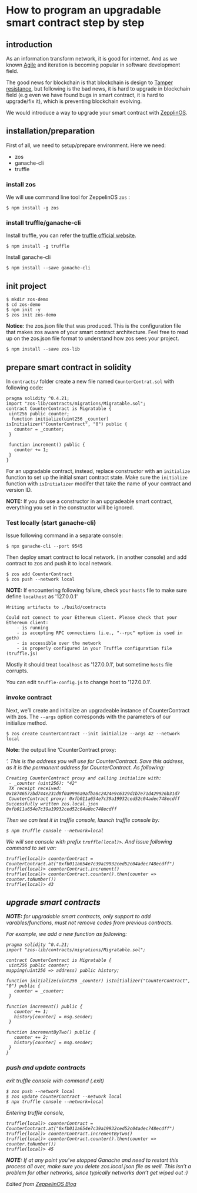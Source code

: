 # How to program an upgradable smart contract step by step

## introduction 

As an information transform network, it is good for internet. And as we known [Agile](http://agilemanifesto.org/) and iteration is becoming popular in software development field.

The good news for blockchain is that blockchain is design to [Tamper resistance](https://en.wikipedia.org/wiki/Tamper_resistance), but following is the bad news, it is hard to upgrade in blockchain field (e.g even we have found bugs in smart contract, it is hard to upgrade/fix it), which is preventing blockchain evolving.

We would introduce a way to upgrade your smart contract with [ZepplinOS](https://zeppelinos.org/).

## installation/preparation

First of all, we need to setup/prepare environment. Here we need: 

- zos
- ganache-cli
- truffle

### install zos

We will use command line tool for ZeppelinOS `zos` :

```
$ npm install -g zos
```

### install truffle/ganache-cli

Install truffle, you can refer the [truffle official website](https://truffleframework.com/docs/getting_started/installation).

```
$ npm install -g truffle
```

Install ganache-cli

```
$ npm install --save ganache-cli
```

## init project

```
$ mkdir zos-demo
$ cd zos-demo
$ npm init -y
$ zos init zos-demo
```

**Notice**: the zos.json file that was produced. This is the configuration file that makes zos aware of your smart contract architecture. Feel free to read up on the zos.json file format to understand how zos sees your project.

```
$ npm install --save zos-lib
```

## prepare smart contract in solidity

In `contracts/` folder create a new file named `CounterContrat.sol` with following code:

```
pragma solidity ^0.4.21;
import "zos-lib/contracts/migrations/Migratable.sol";
contract CounterContract is Migratable {
 uint256 public counter;
  function initialize(uint256 _counter) isInitializer("CounterContract", "0") public {
   counter = _counter;
 }

 function increment() public {
   counter += 1; 
 }
}
```

For an upgradable contract, instead, replace constructor with an `initialize` function to set up the initial smart contract state. Make sure the `initialize` function with `isInitializer` modifer that take the name of your contract and version ID.

**NOTE:** If you do use a constructor in an upgradeable smart contract, everything you set in the constructor will be ignored.

### Test locally (start ganache-cli)

Issue following command in a separate console:

```
$ npx ganache-cli --port 9545
```

Then deploy smart contract to local network. (in another console) and add contract to zos and push it to local network.

```
$ zos add CounterContract
$ zos push --network local
```

**NOTE:** If encountering following failure, check your `hosts` file to make sure define `localhost` as '127.0.0.1'

```
Writing artifacts to ./build/contracts

Could not connect to your Ethereum client. Please check that your Ethereum client:
    - is running
    - is accepting RPC connections (i.e., "--rpc" option is used in geth)
    - is accessible over the network
    - is properly configured in your Truffle configuration file (truffle.js)
```

Mostly it should treat `localhost` as '127.0.0.1', but sometime `hosts` file corrupts.

You can edit `truffle-config.js` to change host to '127.0.0.1'.

### invoke contract

Next, we’ll create and initialize an upgradeable instance of CounterContract with zos. The `--args` option corresponds with the parameters of our initialize method.

```
$ zos create CounterContract --init initialize --args 42 --network local
```
**Note:** the output line ‘CounterContract proxy: <address>’. This is the address you will use for CounterContract. Save this address, as it is the permanent address for CounterContract. As following:

```
Creating CounterContract proxy and calling initialize with:
 - _counter (uint256): "42"
 TX receipt received: 0x18746572bd744e231d8f0a9996a9afba8c2424e9c6329d1b7e71d429926b31d7
 CounterContract proxy: 0xfb011a654e7c39a19932ced52c04adec748ecdff
Successfully written zos.local.json
0xfb011a654e7c39a19932ced52c04adec748ecdff
```

Then we can test it in truffle console, launch truffle console by:

```
$ npm truffle console --network=local
```

We will see console with prefix `truffle(local)>`. And issue following command to set var:

```
truffle(local)> counterContract = CounterContract.at("0xfb011a654e7c39a19932ced52c04adec748ecdff")
truffle(local)> counterContract.increment()
truffle(local)> counterContract.counter().then(counter => counter.toNumber())
truffle(local)> 43

```

## upgrade smart contracts

**NOTE:** for upgradable smart contracts, only support to add varables/functions, must not remove codes from previous contracts.

For example, we add a new function as following:

```
pragma solidity ^0.4.21;
import "zos-lib/contracts/migrations/Migratable.sol";

contract CounterContract is Migratable {
 uint256 public counter;
mapping(uint256 => address) public history;

function initialize(uint256 _counter) isInitializer("CounterContract", "0") public {
   counter = _counter;
 }

function increment() public {
   counter += 1; 
   history[counter] = msg.sender;
 }

function incrementByTwo() public {
   counter += 2;
   history[counter] = msg.sender;
 }
}
```

### push and update contracts

exit truffle console with command (.exit)

```
$ zos push --network local
$ zos update CounterContract --network local
$ npx truffle console --network=local 
```

Entering truffle console, 

```
truffle(local)> counterContract = CounterContract.at("0xfb011a654e7c39a19932ced52c04adec748ecdff")
truffle(local)> counterContract.incrementByTwo()
truffle(local)> counterContract.counter().then(counter => counter.toNumber())
truffle(local)> 45

```

**NOTE:** If at any point you’ve stopped Ganache and need to restart this process all over, make sure you delete zos.local.json file as well. This isn’t a problem for other networks, since typically networks don’t get wiped out :)

Edited from [ZeppelinOS Blog](https://blog.zeppelinos.org/getting-started-with-zeppelinos/)
